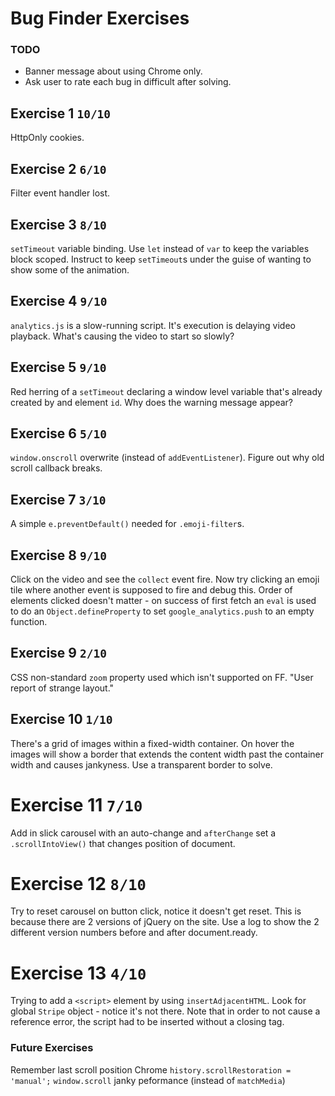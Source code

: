 # Bug Finder Exercises

### TODO
  - Banner message about using Chrome only.
  - Ask user to rate each bug in difficult after solving.

## Exercise 1 `10/10`
HttpOnly cookies.

## Exercise 2 `6/10`
Filter event handler lost.

## Exercise 3 `8/10`
`setTimeout` variable binding.
Use `let` instead of `var` to keep the variables block scoped.
Instruct to keep `setTimeout`s under the guise of wanting to show some of the animation.

## Exercise 4 `9/10`
`analytics.js` is a slow-running script. It's execution is delaying video playback.
What's causing the video to start so slowly?

## Exercise 5 `9/10`
Red herring of a `setTimeout` declaring a window level variable that's already created by and element `id`.
Why does the warning message appear?

## Exercise 6 `5/10`
`window.onscroll` overwrite (instead of `addEventListener`). Figure out why old scroll callback breaks.

## Exercise 7 `3/10`
A simple `e.preventDefault()` needed for `.emoji-filter`s.

## Exercise 8 `9/10`
Click on the video and see the `collect` event fire. Now try clicking an emoji tile where another event is supposed to fire and debug this.
Order of elements clicked doesn't matter - on success of first fetch an `eval` is used to do an `Object.defineProperty` to set `google_analytics.push` to an empty function.

## Exercise 9 `2/10`
CSS non-standard `zoom` property used which isn't supported on FF. "User report of strange layout."

## Exercise 10 `1/10`
There's a grid of images within a fixed-width container. On hover the images will show a border that extends the content width past the container width and causes jankyness. Use a transparent border to solve.

# Exercise 11 `7/10`
Add in slick carousel with an auto-change and `afterChange` set a `.scrollIntoView()` that changes position of document.

# Exercise 12 `8/10`
Try to reset carousel on button click, notice it doesn't get reset. This is because there are 2 versions of jQuery on the site. Use a log to show the 2 different version numbers before and after document.ready.

# Exercise 13 `4/10`
Trying to add a `<script>` element by using `insertAdjacentHTML`. Look for global `Stripe` object - notice it's not there. Note that in order to not cause a reference error, the script had to be inserted without a closing tag.


### Future Exercises

Remember last scroll position Chrome 
`history.scrollRestoration = 'manual';`
`window.scroll` janky peformance (instead of `matchMedia`)
